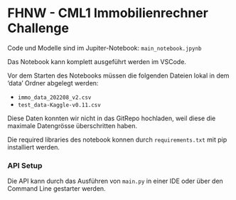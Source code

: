 # FHNW - CML1 Immobilienrechner Challenge

Code und Modelle sind im Jupiter-Notebook: `main_notebook.jpynb`

Das Notebook kann komplett ausgeführt werden im VSCode.

Vor dem Starten des Notebooks müssen die folgenden Dateien lokal in dem ‘data’ Ordner abgelegt werden:
- `immo_data_202208_v2.csv`
- `test_data-Kaggle-v0.11.csv`

Diese Daten konnten wir nicht in das GitRepo hochladen, weil diese die maximale Datengrösse überschritten haben.

Die required libraries des notebook konnen durch `requirements.txt` mit pip installiert werden.


### API Setup

Die API kann durch das Ausführen von `main.py` in einer IDE oder über den Command Line gestarter werden.
